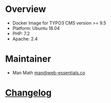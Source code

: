 # Overview

* Docker Image for TYPO3 CMS version >= 9.5
* Platform: Ubuntu 18.04
* PHP: 7.2
* Apache: 2.4

# Maintainer

* Man Math <man@web-essentials.co>

# [Changelog](CHANGELOG.md)